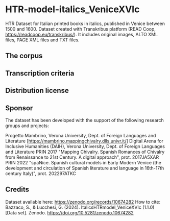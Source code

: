 # HTR-model-italics_VeniceXVIc
HTR Dataset for Italian printed books in italics, published in Venice between 1500 and 1600.
Dataset created with Transkribus platform (READ Coop, https://readcoop.eu/transkribus/). It includes original images, ALTO XML files, PAGE XML files and TXT files.

## The corpus


## Transcription criteria


## Distribution license


## Sponsor

The dataset has been developed with the support of the following research groups and projects:

Progetto Mambrino, Verona University, Dept. of Foreign Languages and Literature [https://mambrino.mappingchivalry.dlls.univr.it/]
Digital Arena for Inclusive Humanities (DAIH), Verona University, Dept. of Foreign Languages and Literature
PRIN 2017 "Mapping Chivalry. Spanish Romances of Chivalry from Renaissance to 21st Century. A digital approach", prot. 2017JA5XAR
PRIN 2022 "spaNice. Spanish cultural models in Early Modern Venice (the development and circulation of Spanish literature and language in 16th-17th century Italy)", prot. 202297ATKC

## Credits
Dataset available here: https://zenodo.org/records/10674282
How to cite: Bazzaco, S., & Lucchesi, G. (2024). ItalicsHTRmodel_VeniceXVIc (1.1.0) [Data set]. Zenodo. https://doi.org/10.5281/zenodo.10674282
